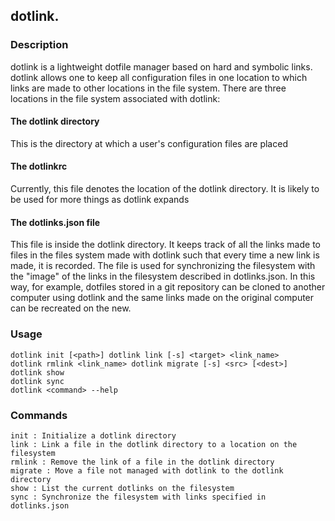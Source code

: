 ## dotlink.

### Description 
  dotlink is a lightweight dotfile manager based on hard and symbolic
  links. dotlink allows one to keep all configuration files in one location to
  which links are made to other locations in the file system. There are three
  locations in the file system associated with dotlink:

#### The dotlink directory  
  This is the directory at which a user's configuration files are placed

#### The dotlinkrc  
  Currently, this file denotes the location of the dotlink directory. It is
  likely to be used for more things as dotlink expands

#### The dotlinks.json file  
  This file is inside the dotlink directory. It keeps track of all the links
  made to files in the files system made with dotlink such that every time a
  new link is made, it is recorded. The file is used for synchronizing the
  filesystem with the "image" of the links in the filesystem described in
  dotlinks.json. In this way, for example, dotfiles stored in a git repository
  can be cloned to another computer using dotlink and the same links made on
  the original computer can be recreated on the new.

### Usage 
    dotlink init [<path>] dotlink link [-s] <target> <link_name>   
    dotlink rmlink <link_name> dotlink migrate [-s] <src> [<dest>]   
    dotlink show   
    dotlink sync  
    dotlink <command> --help  

### Commands 
    init : Initialize a dotlink directory   
    link : Link a file in the dotlink directory to a location on the filesystem   
    rmlink : Remove the link of a file in the dotlink directory   
    migrate : Move a file not managed with dotlink to the dotlink directory  
    show : List the current dotlinks on the filesystem   
    sync : Synchronize the filesystem with links specified in dotlinks.json   
   
